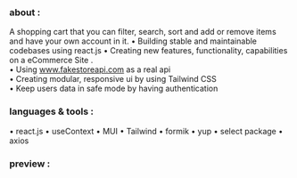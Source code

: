 ### about :
A shopping cart that you can filter, search, sort and add or remove items and have your own account in it. 
•	Building stable and maintainable codebases using react.js
•	Creating new features, functionality, capabilities on a eCommerce
Site .</br>
•	Using www.fakestoreapi.com as a real api </br>
•	Creating modular, responsive ui by using Tailwind CSS </br>
•	Keep users data in safe mode by having authentication </br>

### languages & tools :
• react.js
• useContext
• MUI
• Tailwind
• formik
• yup
• select package
• axios

### preview :


